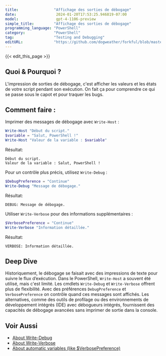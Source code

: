 ```yaml
---
title:                "Affichage des sorties de débogage"
date:                  2024-01-20T17:53:25.946819-07:00
model:                 gpt-4-1106-preview
simple_title:         "Affichage des sorties de débogage"
programming_language: "PowerShell"
category:             "PowerShell"
tag:                  "Testing and Debugging"
editURL:              "https://github.com/dogweather/forkful/blob/master/content/fr/powershell/printing-debug-output.md"
---
```


{{< edit_this_page >}}

## Quoi & Pourquoi ?
L'impression de sorties de débogage, c'est afficher les valeurs et les états de votre script pendant son exécution. On fait ça pour comprendre ce qui se passe sous le capot et pour traquer les bugs.

## Comment faire :

Imprimer des messages de débogage avec `Write-Host` :

```PowerShell
Write-Host "Début du script."
$variable = "Salut, PowerShell !"
Write-Host "Valeur de la variable : $variable"
```

Résultat:
```
Début du script.
Valeur de la variable : Salut, PowerShell !
```

Pour un contrôle plus précis, utilisez `Write-Debug` :

```PowerShell
$DebugPreference = "Continue"
Write-Debug "Message de débogage."
```

Résultat:
```
DEBUG: Message de débogage.
```

Utiliser `Write-Verbose` pour des informations supplémentaires :

```PowerShell
$VerbosePreference = "Continue"
Write-Verbose "Information détaillée."
```

Résultat:
```
VERBOSE: Information détaillée.
```

## Deep Dive

Historiquement, le débogage se faisait avec des impressions de texte pour suivre le flux d’exécution. Dans le PowerShell, `Write-Host` a souvent été utilisé, mais c'est limité. Les cmdlets `Write-Debug` et `Write-Verbose` offrent plus de flexibilité. Avec des préférences `DebugPreference` et `VerbosePreference` on contrôle quand ces messages sont affichés. Les alternatives, comme des outils de profilage ou des environnements de développement intégrés (IDE) avec débogueurs intégrés, fournissent des capacités de débogage avancées sans imprimer de sortie dans la console.

## Voir Aussi

- [About Write-Debug](https://docs.microsoft.com/en-us/powershell/module/microsoft.powershell.utility/write-debug)
- [About Write-Verbose](https://docs.microsoft.com/en-us/powershell/module/microsoft.powershell.utility/write-verbose)
- [About automatic variables (like $VerbosePreference)](https://docs.microsoft.com/en-us/powershell/module/microsoft.powershell.core/about/about_automatic_variables)
